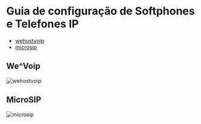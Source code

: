 # Guia de configuração de Softphones e Telefones IP

- [wehostvoip](#wehostvoip)
- [microsip](#microsip)

## We^Voip

![wehostvoip](https://github.com/pauloantonio-git/wehostvoip-docs-pt/assets/104862214/2afecdcc-258f-4e14-a404-7103a54196f2)


## MicroSIP

![microsip](https://github.com/pauloantonio-git/wehostvoip-docs-pt/assets/104862214/2f477d8c-7449-49ed-8bd1-66a3fefcad2d)

